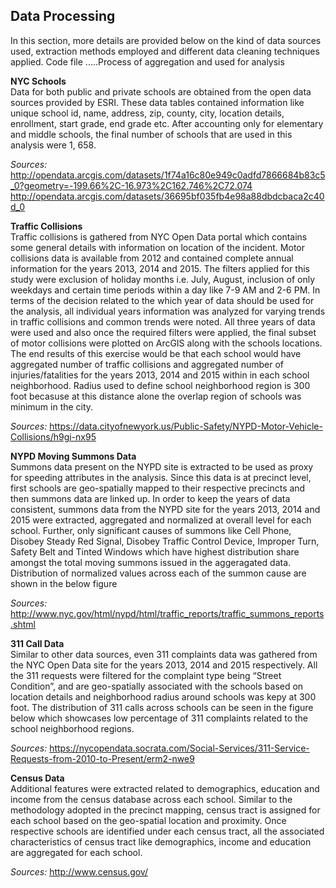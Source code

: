 ## Data Processing

In this section, more details are provided below on the kind of data sources used, extraction methods employed and different data cleaning techniques applied.
Code file .....Process of aggregation and used for analysis

__NYC Schools__<br>
Data for both public and private schools are obtained from the open data sources provided by ESRI. 
These data tables contained information like unique school id, name, address, zip, county, city, location details, enrollment, start grade, end grade etc. 
After accounting only for elementary and middle schools, the final number of schools that are used in this analysis were 1, 658.

_Sources:_ http://opendata.arcgis.com/datasets/1f74a16c80e949c0adfd7866684b83c5_0?geometry=-199.66%2C-16.973%2C162.746%2C72.074 <br>
http://opendata.arcgis.com/datasets/36695bf035fb4e98a88dbdcbaca2c40d_0<br>

__Traffic Collisions__<br>
Traffic collisions is gathered from NYC Open Data portal which contains some general details with information on location of the incident. 
Motor collisions data is available from 2012 and contained complete annual information for the years 2013, 2014 and 2015. 
The filters applied for this study were exclusion of holiday months i.e. July, August, inclusion of only weekdays and certain time periods within a day like 7-9 AM and 2-6 PM. 
In terms of the decision related to the which year of data should be used for the analysis, all individual years information was analyzed 
for varying trends in traffic collisions and common trends were noted. All three years of data were used and also once the required filters 
were applied, the final subset of motor collisions were plotted on ArcGIS along with the schools locations. The end results of this 
exercise would be that each school would have aggregated number of traffic collisions and aggregated number of injuries/fatalities for the 
years 2013, 2014 and 2015 within in each school neighborhood. Radius used to define school neighborhood region is 300 foot becasuse at this distance 
alone the overlap region of schools was minimum in the city.

_Sources:_ https://data.cityofnewyork.us/Public-Safety/NYPD-Motor-Vehicle-Collisions/h9gi-nx95

__NYPD Moving Summons Data__<br>
Summons data present on the NYPD site is extracted to be used as proxy for speeding attributes in the analysis. 
Since this data is at precinct level, first schools are geo-spatially mapped to their respective precincts and then 
summons data are linked up. In order to keep the years of data consistent, summons data from the NYPD site for the years 2013, 
2014 and 2015 were extracted, aggregated and normalized at overall level for each school. Further, 
only significant causes of summons like Cell Phone, Disobey Steady Red Signal, Disobey Traffic Control Device, 
Improper Turn, Safety Belt and Tinted Windows which have highest distribution share amongst the total moving summons 
issued in the aggeragated data. Distribution of normalized values across each of the summon cause are 
shown in the below figure

_Sources:_ http://www.nyc.gov/html/nypd/html/traffic_reports/traffic_summons_reports.shtml


__311 Call Data__<br>
Similar to other data sources, even 311 complaints data was gathered from the NYC Open Data site for the years 2013, 2014 and 2015 
respectively.  All the 311 requests were filtered for the complaint type being “Street Condition”, and are geo-spatially associated with 
the schools based on location details and neighborhood radius around schools was kepy at 300 foot. 
The distribution of 311 calls across schools can be seen in the figure below which showcases low percentage of 311 complaints 
related to the school neighborhood regions.

_Sources:_ https://nycopendata.socrata.com/Social-Services/311-Service-Requests-from-2010-to-Present/erm2-nwe9

__Census Data__<br>
Additional features were extracted related to demographics, education and income from the census database across each school. 
Similar to the methodology adopted in the precinct mapping, census tract is assigned for each school based on the geo-spatial location 
and proximity. Once respective schools are identified under each census tract, all the associated characteristics of census tract like 
demographics, income and education are aggregated for each school.

_Sources:_ http://www.census.gov/
